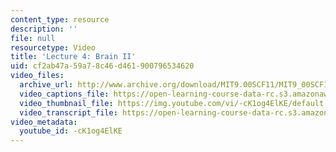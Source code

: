 ```yaml
---
content_type: resource
description: ''
file: null
resourcetype: Video
title: 'Lecture 4: Brain II'
uid: cf2ab47a-59a7-8c46-d461-900796534620
video_files:
  archive_url: http://www.archive.org/download/MIT9.00SCF11/MIT9_00SCF11_lec04_300k.mp4
  video_captions_file: https://open-learning-course-data-rc.s3.amazonaws.com/9-00sc-introduction-to-psychology-fall-2011/b68d41d3d6745effb7c6a55f1a3e643e_-cK1og4ElKE.vtt
  video_thumbnail_file: https://img.youtube.com/vi/-cK1og4ElKE/default.jpg
  video_transcript_file: https://open-learning-course-data-rc.s3.amazonaws.com/9-00sc-introduction-to-psychology-fall-2011/beec183e0ca4511f58d575774a851409_-cK1og4ElKE.pdf
video_metadata:
  youtube_id: -cK1og4ElKE
---
```

